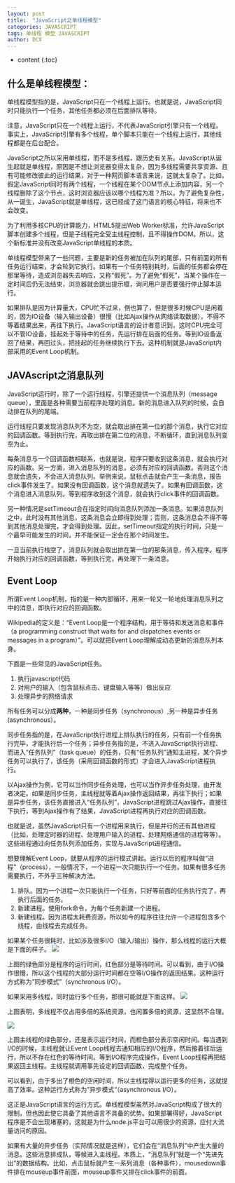 ```yaml
---
layout: post
title:  "JavaScript之单线程模型"
categories: JAVASCRIPT
tags: 单线程 模型 JAVASCRIPT
author: DCX
---
```


* content
{:toc}

## 什么是单线程模型：

单线程模型指的是，JavaScript只在一个线程上运行。也就是说，JavaScript同时只能执行一个任务，其他任务都必须在后面排队等待。

注意，JavaScript只在一个线程上运行，不代表JavaScript引擎只有一个线程。事实上，JavaScript引擎有多个线程，单个脚本只能在一个线程上运行，其他线程都是在后台配合。






JavaScript之所以采用单线程，而不是多线程，跟历史有关系。JavaScript从诞生起就是单线程，原因是不想让浏览器变得太复杂，因为多线程需要共享资源、且有可能修改彼此的运行结果，对于一种网页脚本语言来说，这就太复杂了。比如，假定JavaScript同时有两个线程，一个线程在某个DOM节点上添加内容，另一个线程删除了这个节点，这时浏览器应该以哪个线程为准？所以，为了避免复杂性，从一诞生，JavaScript就是单线程，这已经成了这门语言的核心特征，将来也不会改变。

为了利用多核CPU的计算能力，HTML5提出Web Worker标准，允许JavaScript脚本创建多个线程，但是子线程完全受主线程控制，且不得操作DOM。所以，这个新标准并没有改变JavaScript单线程的本质。

单线程模型带来了一些问题，主要是新的任务被加在队列的尾部，只有前面的所有任务运行结束，才会轮到它执行。如果有一个任务特别耗时，后面的任务都会停在那里等待，造成浏览器失去响应，又称“假死”。为了避免“假死”，当某个操作在一定时间后仍无法结束，浏览器就会跳出提示框，询问用户是否要强行停止脚本运行。

如果排队是因为计算量大，CPU忙不过来，倒也算了，但是很多时候CPU是闲着的，因为IO设备（输入输出设备）很慢（比如Ajax操作从网络读取数据），不得不等着结果出来，再往下执行。JavaScript语言的设计者意识到，这时CPU完全可以不管IO设备，挂起处于等待中的任务，先运行排在后面的任务。等到IO设备返回了结果，再回过头，把挂起的任务继续执行下去。这种机制就是JavaScript内部采用的Event Loop机制。

## JAVAscript之消息队列

JavaScript运行时，除了一个运行线程，引擎还提供一个消息队列（message queue），里面是各种需要当前程序处理的消息。新的消息进入队列的时候，会自动排在队列的尾端。

运行线程只要发现消息队列不为空，就会取出排在第一位的那个消息，执行它对应的回调函数。等到执行完，再取出排在第二位的消息，不断循环，直到消息队列变空为止。

每条消息与一个回调函数相联系，也就是说，程序只要收到这条消息，就会执行对应的函数。另一方面，进入消息队列的消息，必须有对应的回调函数。否则这个消息就会遗失，不会进入消息队列。举例来说，鼠标点击就会产生一条消息，报告click事件发生了。如果没有回调函数，这个消息就遗失了。如果有回调函数，这个消息进入消息队列。等到程序收到这个消息，就会执行click事件的回调函数。

另一种情况是setTimeout会在指定时间向消息队列添加一条消息。如果消息队列之中，此时没有其他消息，这条消息会立即得到处理；否则，这条消息会不得不等到其他消息处理完，才会得到处理。因此，setTimeout指定的执行时间，只是一个最早可能发生的时间，并不能保证一定会在那个时间发生。

一旦当前执行栈空了，消息队列就会取出排在第一位的那条消息，传入程序。程序开始执行对应的回调函数，等到执行完，再处理下一条消息。  


## Event Loop

所谓Event Loop机制，指的是一种内部循环，用来一轮又一轮地处理消息队列之中的消息，即执行对应的回调函数。

Wikipedia的定义是：“Event Loop是一个程序结构，用于等待和发送消息和事件（a programming construct that waits for and dispatches events or messages in a program）”。可以就把Event Loop理解成动态更新的消息队列本身。

下面是一些常见的JavaScript任务。<br>
1. 执行javascript代码<br>
2. 对用户的输入（包含鼠标点击、键盘输入等等）做出反应<br>
3. 处理异步的网络请求

所有任务可以分成**两种**，一种是同步任务（synchronous）,另一种是异步任务(asynchronous）。

同步任务指的是，在JavaScript执行进程上排队执行的任务，只有前一个任务执行完毕，才能执行后一个任务；异步任务指的是，不进入JavaScript执行进程、而进入“任务队列”（task queue）的任务，只有“任务队列”通知主进程，某个异步任务可以执行了，该任务（采用回调函数的形式）才会进入JavaScript进程执行。

以Ajax操作为例，它可以当作同步任务处理，也可以当作异步任务处理，由开发者决定。如果是同步任务，主线程就等着Ajax操作返回结果，再往下执行；如果是异步任务，该任务直接进入“任务队列”，JavaScript进程跳过Ajax操作，直接往下执行，等到Ajax操作有了结果，JavaScript进程再执行对应的回调函数。

也就是说，虽然JavaScript只有一个进程用来执行，但是并行的还有其他进程（比如，处理定时器的进程、处理用户输入的进程、处理网络通信的进程等等）。这些进程通过向任务队列添加任务，实现与JavaScript进程通信。

想要理解Event Loop，就要从程序的运行模式讲起。运行以后的程序叫做“进程”（process），一般情况下，一个进程一次只能执行一个任务。如果有很多任务需要执行，不外乎三种解决方法。

1. 排队。因为一个进程一次只能执行一个任务，只好等前面的任务执行完了，再执行后面的任务。
2. 新建进程。使用fork命令，为每个任务新建一个进程。
3. 新建线程。因为进程太耗费资源，所以如今的程序往往允许一个进程包含多个线程，由线程去完成任务。

如果某个任务很耗时，比如涉及很多I/O（输入/输出）操作，那么线程的运行大概是下面的样子。
![](http://image.beekka.com/blog/201310/2013102002.png)
 
上图的绿色部分是程序的运行时间，红色部分是等待时间。可以看到，由于I/O操作很慢，所以这个线程的大部分运行时间都在空等I/O操作的返回结果。这种运行方式称为”同步模式”（synchronous I/O）。

如果采用多线程，同时运行多个任务，那很可能就是下面这样。
![](http://image.beekka.com/blog/201310/2013102003.png)

上图表明，多线程不仅占用多倍的系统资源，也闲置多倍的资源，这显然不合理。

![](http://image.beekka.com/blog/201310/2013102004.png)

上图主线程的绿色部分，还是表示运行时间，而橙色部分表示空闲时间。每当遇到I/O的时候，主线程就让Event Loop线程去通知相应的I/O程序，然后接着往后运行，所以不存在红色的等待时间。等到I/O程序完成操作，Event Loop线程再把结果返回主线程。主线程就调用事先设定的回调函数，完成整个任务。

可以看到，由于多出了橙色的空闲时间，所以主线程得以运行更多的任务，这就提高了效率。这种运行方式称为”异步模式“（asynchronous I/O）。

这正是JavaScript语言的运行方式。单线程模型虽然对JavaScript构成了很大的限制，但也因此使它具备了其他语言不具备的优势。如果部署得好，JavaScript程序是不会出现堵塞的，这就是为什么node.js平台可以用很少的资源，应付大流量访问的原因。

如果有大量的异步任务（实际情况就是这样），它们会在“消息队列”中产生大量的消息。这些消息排成队，等候进入主线程。本质上，“消息队列”就是一个“先进先出”的数据结构。比如，点击鼠标就产生一系列消息（各种事件），mousedown事件排在mouseup事件前面，mouseup事件又排在click事件的前面。